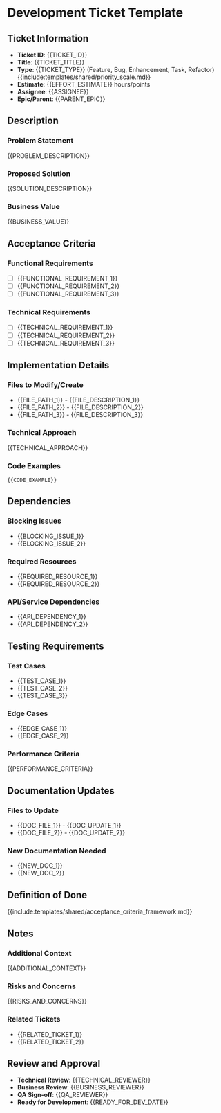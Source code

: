 # Development Ticket Template

## Ticket Information
- **Ticket ID**: {{TICKET_ID}}
- **Title**: {{TICKET_TITLE}}
- **Type**: {{TICKET_TYPE}} (Feature, Bug, Enhancement, Task, Refactor)
{{include:templates/shared/priority_scale.md}}
- **Estimate**: {{EFFORT_ESTIMATE}} hours/points
- **Assignee**: {{ASSIGNEE}}
- **Epic/Parent**: {{PARENT_EPIC}}

## Description
### Problem Statement
{{PROBLEM_DESCRIPTION}}

### Proposed Solution
{{SOLUTION_DESCRIPTION}}

### Business Value
{{BUSINESS_VALUE}}

## Acceptance Criteria
### Functional Requirements
- [ ] {{FUNCTIONAL_REQUIREMENT_1}}
- [ ] {{FUNCTIONAL_REQUIREMENT_2}}
- [ ] {{FUNCTIONAL_REQUIREMENT_3}}

### Technical Requirements
- [ ] {{TECHNICAL_REQUIREMENT_1}}
- [ ] {{TECHNICAL_REQUIREMENT_2}}
- [ ] {{TECHNICAL_REQUIREMENT_3}}

## Implementation Details
### Files to Modify/Create
- {{FILE_PATH_1}} - {{FILE_DESCRIPTION_1}}
- {{FILE_PATH_2}} - {{FILE_DESCRIPTION_2}}
- {{FILE_PATH_3}} - {{FILE_DESCRIPTION_3}}

### Technical Approach
{{TECHNICAL_APPROACH}}

### Code Examples
```{{LANGUAGE}}
{{CODE_EXAMPLE}}
```

## Dependencies
### Blocking Issues
- {{BLOCKING_ISSUE_1}}
- {{BLOCKING_ISSUE_2}}

### Required Resources
- {{REQUIRED_RESOURCE_1}}
- {{REQUIRED_RESOURCE_2}}

### API/Service Dependencies
- {{API_DEPENDENCY_1}}
- {{API_DEPENDENCY_2}}

## Testing Requirements
### Test Cases
- {{TEST_CASE_1}}
- {{TEST_CASE_2}}
- {{TEST_CASE_3}}

### Edge Cases
- {{EDGE_CASE_1}}
- {{EDGE_CASE_2}}

### Performance Criteria
{{PERFORMANCE_CRITERIA}}

## Documentation Updates
### Files to Update
- {{DOC_FILE_1}} - {{DOC_UPDATE_1}}
- {{DOC_FILE_2}} - {{DOC_UPDATE_2}}

### New Documentation Needed
- {{NEW_DOC_1}}
- {{NEW_DOC_2}}

## Definition of Done
{{include:templates/shared/acceptance_criteria_framework.md}}

## Notes
### Additional Context
{{ADDITIONAL_CONTEXT}}

### Risks and Concerns
{{RISKS_AND_CONCERNS}}

### Related Tickets
- {{RELATED_TICKET_1}}
- {{RELATED_TICKET_2}}

## Review and Approval
- **Technical Review**: {{TECHNICAL_REVIEWER}}
- **Business Review**: {{BUSINESS_REVIEWER}}
- **QA Sign-off**: {{QA_REVIEWER}}
- **Ready for Development**: {{READY_FOR_DEV_DATE}}